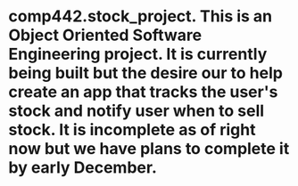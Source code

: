 # comp442.stock_project. This is an Object Oriented Software Engineering project. It is currently being built but the desire our to help create an app that tracks the user's stock and notify user when to sell stock. It is incomplete as of right now but we have plans to complete it by early December.
